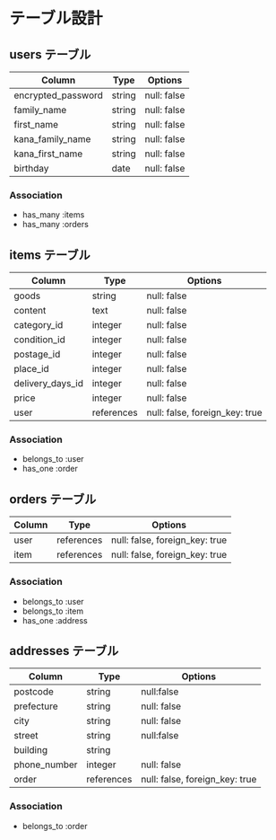 # テーブル設計

## users テーブル

| Column                | Type    | Options                   |
| --------------------- | ------- | ------------------------- |
| encrypted_password    | string  | null: false               |
| family_name           | string  | null: false               |
| first_name            | string  | null: false               |
| kana_family_name      | string  | null: false               |
| kana_first_name       | string  | null: false               |
| birthday              | date    | null: false               |

### Association

- has_many :items
- has_many :orders


## items テーブル

| Column           | Type       | Options                        |
| ---------------- | ---------- | ------------------------------ |
| goods            | string     | null: false                    |
| content          | text       | null: false                    |
| category_id      | integer    | null: false                    |
| condition_id     | integer    | null: false                    |
| postage_id       | integer    | null: false                    |
| place_id         | integer    | null: false                    |
| delivery_days_id | integer    | null: false                    |
| price            | integer    | null: false                    |
| user             | references | null: false, foreign_key: true |

### Association

- belongs_to :user
- has_one    :order


## orders テーブル

| Column | Type       | Options                        |
| ------ | ---------- | ------------------------------ |
| user   | references | null: false, foreign_key: true |
| item   | references | null: false, foreign_key: true |

### Association

- belongs_to :user
- belongs_to :item
- has_one :address


## addresses テーブル

| Column       | Type       | Options                        |
| ------------ | ---------- | ------------------------------ |
| postcode     | string     | null:false                     |
| prefecture   | string     | null: false                    |
| city         | string     | null: false                    |
| street       | string     | null:false                     |
| building     | string     |                                |
| phone_number | integer    | null: false                    |
| order        | references | null: false, foreign_key: true |

### Association

- belongs_to :order